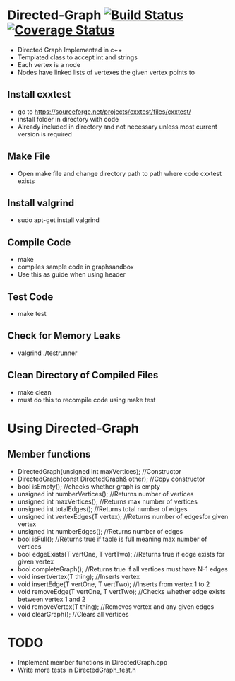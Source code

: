 
# Directed-Graph  [![Build Status](https://travis-ci.org/Dragomir2020/Directed-Graph.svg?branch=master)](https://travis-ci.org/Dragomir2020/Directed-Graph)   [![Coverage Status](https://coveralls.io/repos/github/Dragomir2020/Directed-Graph/badge.svg?branch=master)](https://coveralls.io/github/Dragomir2020/Directed-Graph?branch=master)


- Directed Graph Implemented in c++
- Templated class to accept int and strings
- Each vertex is a node
- Nodes have linked lists of vertexes the given vertex points to
## Install cxxtest
- go to https://sourceforge.net/projects/cxxtest/files/cxxtest/
- install folder in directory with code
- Already included in directory and not necessary unless most current version is required
## Make File
- Open make file and change directory path to path where code cxxtest exists
## Install valgrind
- sudo apt-get install valgrind
## Compile Code
- make
- compiles sample code in graphsandbox
- Use this as guide when using header
## Test Code
- make test
## Check for Memory Leaks
- valgrind ./testrunner
## Clean Directory of Compiled Files
- make clean
- must do this to recompile code using make test

# Using Directed-Graph
## Member functions
- DirectedGraph(unsigned int maxVertices); //Constructor
- DirectedGraph(const DirectedGraph& other); //Copy constructor
- bool isEmpty(); //checks whether graph is empty
- unsigned int numberVertices(); //Returns number of vertices
- unsigned int maxVertices(); //Returns max number of vertices
- unsigned int totalEdges(); //Returns total number of edges
-	unsigned int vertexEdges(T vertex); //Returns number of edgesfor given vertex
- unsigned int numberEdges(); //Returns number of edges
- bool isFull(); //Returns true if table is full meaning max number of vertices
- bool edgeExists(T vertOne, T vertTwo); //Returns true if edge exists for given vertex
- bool completeGraph(); //Returns true if all vertices must have N-1 edges
- void insertVertex(T thing); //Inserts vertex
- void insertEdge(T vertOne, T vertTwo); //Inserts from vertex 1 to 2
- void removeEdge(T vertOne, T vertTwo); //Checks whether edge exists between vertex 1 and 2
- void removeVertex(T thing); //Removes vertex and any given edges
- void clearGraph(); //Clears all vertices

# TODO
- Implement member functions in DirectedGraph.cpp
- Write more tests in DirectedGraph_test.h
